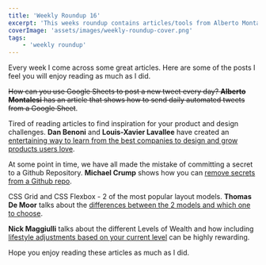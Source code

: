 ```yaml
---
title: 'Weekly Roundup 16'
excerpt: 'This weeks roundup contains articles/tools from Alberto Montalesi, Dan Benoni and Louis-Xavier Lavallee, Michael Crump, and Nick Maggiulli.'
coverImage: 'assets/images/weekly-roundup-cover.png'
tags:
    - 'weekly roundup'
---
```


Every week I come across some great articles. Here are some of the posts I feel you will enjoy reading as much as I did.

~~How can you use Google Sheets to post a new tweet every day? **Alberto Montalesi** has an article that shows how to send daily automated tweets from a Google Sheet~~.

Tired of reading articles to find inspiration for your product and design challenges. **Dan Benoni** and **Louis-Xavier Lavallee** have created an [entertaining way to learn from the best companies to design and grow products users love](https://growth.design/case-studies/).

At some point in time, we have all made the mistake of committing a secret to a Github Repository. **Michael Crump** shows how you can [remove secrets from a Github repo](https://dev.to/mbcrump/remove-passwords-committed-to-github-on-accident-1oj9).

CSS Grid and CSS Flexbox - 2 of the most popular layout models. **Thomas De Moor** talks about the [differences between the 2 models and which one to choose](https://dev.to/x-team/css-grid-vs-flexbox-3pp6).

**Nick Maggiulli** talks about the different Levels of Wealth and how including [lifestyle adjustments based on your current level](https://ofdollarsanddata.com/climbing-the-wealth-ladder/) can be highly rewarding.

Hope you enjoy reading these articles as much as I did.
